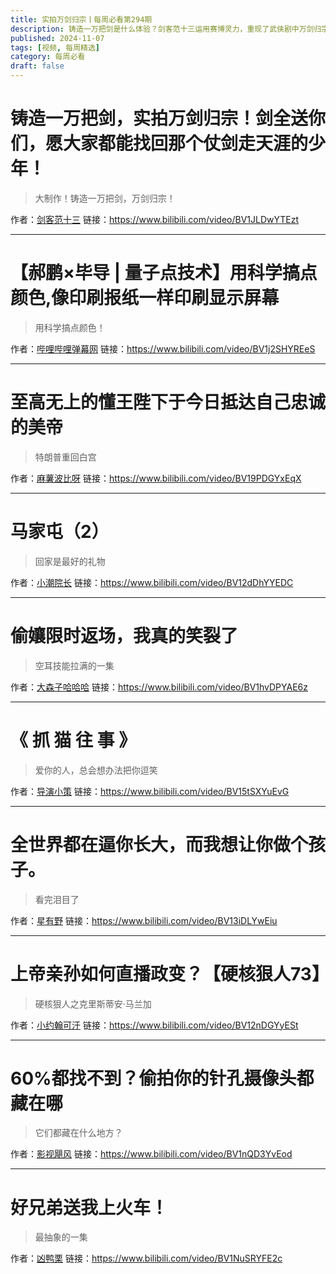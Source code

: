 ```yaml
---
title: 实拍万剑归宗丨每周必看第294期
description: 铸造一万把剑是什么体验？剑客范十三运用赛博灵力，重现了武侠剧中万剑归宗的场景！
published: 2024-11-07
tags: [视频, 每周精选]
category: 每周必看
draft: false
---
```


# 铸造一万把剑，实拍万剑归宗！剑全送你们，愿大家都能找回那个仗剑走天涯的少年！
> 大制作！铸造一万把剑，万剑归宗！

作者：[剑客范十三](https://space.bilibili.com/1455861172)
链接：https://www.bilibili.com/video/BV1JLDwYTEzt

---

# 【郝鹏×毕导 | 量子点技术】用科学搞点颜色,像印刷报纸一样印刷显示屏幕
> 用科学搞点颜色！

作者：[哔哩哔哩弹幕网](https://space.bilibili.com/8047632)
链接：https://www.bilibili.com/video/BV1j2SHYREeS

---

# 至高无上的懂王陛下于今日抵达自己忠诚的美帝
> 特朗普重回白宫

作者：[麻薯波比呀](https://space.bilibili.com/703186600)
链接：https://www.bilibili.com/video/BV19PDGYxEqX

---

# 马家屯（2）
> 回家是最好的礼物

作者：[小潮院长](https://space.bilibili.com/5970160)
链接：https://www.bilibili.com/video/BV12dDhYYEDC

---

# 偷孃限时返场，我真的笑裂了
> 空耳技能拉满的一集

作者：[大森子哈哈哈](https://space.bilibili.com/3546578497309525)
链接：https://www.bilibili.com/video/BV1hvDPYAE6z

---

# 《 抓 猫 往 事 》
> 爱你的人，总会想办法把你逗笑

作者：[导演小策](https://space.bilibili.com/81824112)
链接：https://www.bilibili.com/video/BV15tSXYuEvG

---

# 全世界都在逼你长大，而我想让你做个孩子。
> 看完泪目了

作者：[星有野](https://space.bilibili.com/627888730)
链接：https://www.bilibili.com/video/BV13iDLYwEiu

---

# 上帝亲孙如何直播政变？【硬核狠人73】
> 硬核狠人之克里斯蒂安·马兰加

作者：[小约翰可汗](https://space.bilibili.com/23947287)
链接：https://www.bilibili.com/video/BV12nDGYyESt

---

# 60%都找不到？偷拍你的针孔摄像头都藏在哪
> 它们都藏在什么地方？

作者：[影视飓风](https://space.bilibili.com/946974)
链接：https://www.bilibili.com/video/BV1nQD3YvEod

---

# 好兄弟送我上火车！
> 最抽象的一集

作者：[凶鸭栗](https://space.bilibili.com/7646527)
链接：https://www.bilibili.com/video/BV1NuSRYFE2c

